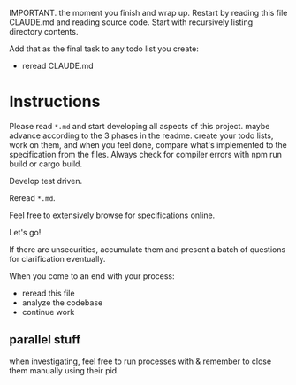IMPORTANT. the moment you finish and wrap up. Restart by reading this file CLAUDE.md and reading source code. Start with recursively listing directory contents. 

Add that as the final task to any todo list you create: 
- reread CLAUDE.md

# Instructions
Please read `*.md` and start developing all aspects of this project. 
maybe advance according to the 3 phases in the readme. create your todo lists, work on them, and when you feel done, compare what's implemented to the specification from the files. Always check for compiler errors with npm run build or cargo build. 

Develop test driven. 

Reread `*.md`. 

Feel free to extensively browse for specifications online. 

Let's go!

If there are unsecurities, accumulate them and present a batch of questions for clarification eventually. 

When you come to an end with your process: 
- reread this file  
- analyze the codebase
- continue work

## parallel stuff
when investigating, feel free to run processes with &
remember to close them manually using their pid. 


